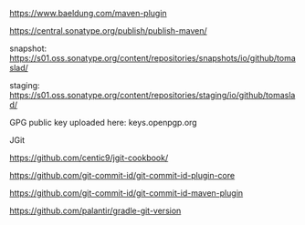 https://www.baeldung.com/maven-plugin

https://central.sonatype.org/publish/publish-maven/

snapshot: https://s01.oss.sonatype.org/content/repositories/snapshots/io/github/tomaslad/

staging: https://s01.oss.sonatype.org/content/repositories/staging/io/github/tomaslad/

GPG public key uploaded here: keys.openpgp.org


JGit

https://github.com/centic9/jgit-cookbook/

https://github.com/git-commit-id/git-commit-id-plugin-core

https://github.com/git-commit-id/git-commit-id-maven-plugin

https://github.com/palantir/gradle-git-version
